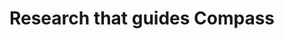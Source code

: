 ---
title: Research that guides Compass
background_option: 
background_image:
search_engine_optimization:
  page_title: "Research that guides Compass"
  page_description: ""
---